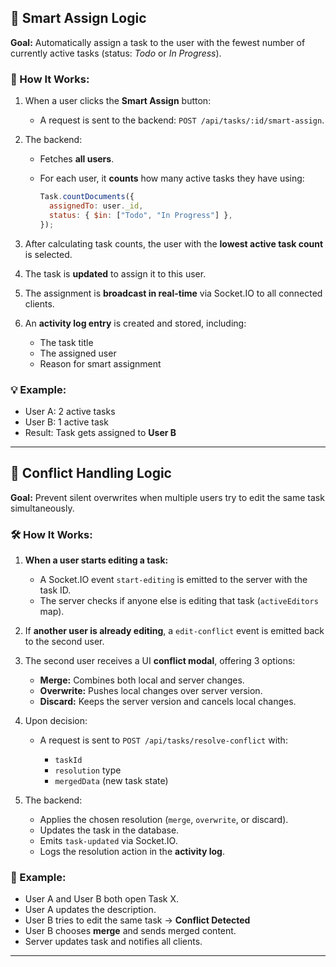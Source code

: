 ## 📌 Smart Assign Logic

**Goal:**
Automatically assign a task to the user with the fewest number of currently active tasks (status: _Todo_ or _In Progress_).

### 🔧 How It Works:

1. When a user clicks the **Smart Assign** button:

   - A request is sent to the backend: `POST /api/tasks/:id/smart-assign`.

2. The backend:

   - Fetches **all users**.
   - For each user, it **counts** how many active tasks they have using:

     ```js
     Task.countDocuments({
       assignedTo: user._id,
       status: { $in: ["Todo", "In Progress"] },
     });
     ```

3. After calculating task counts, the user with the **lowest active task count** is selected.

4. The task is **updated** to assign it to this user.

5. The assignment is **broadcast in real-time** via Socket.IO to all connected clients.

6. An **activity log entry** is created and stored, including:

   - The task title
   - The assigned user
   - Reason for smart assignment

### 💡 Example:

- User A: 2 active tasks
- User B: 1 active task
- Result: Task gets assigned to **User B**

---

## 🚨 Conflict Handling Logic

**Goal:**
Prevent silent overwrites when multiple users try to edit the same task simultaneously.

### 🛠 How It Works:

1. **When a user starts editing a task:**

   - A Socket.IO event `start-editing` is emitted to the server with the task ID.
   - The server checks if anyone else is editing that task (`activeEditors` map).

2. If **another user is already editing**, a `edit-conflict` event is emitted back to the second user.

3. The second user receives a UI **conflict modal**, offering 3 options:

   - **Merge:** Combines both local and server changes.
   - **Overwrite:** Pushes local changes over server version.
   - **Discard:** Keeps the server version and cancels local changes.

4. Upon decision:

   - A request is sent to `POST /api/tasks/resolve-conflict` with:

     - `taskId`
     - `resolution` type
     - `mergedData` (new task state)

5. The backend:

   - Applies the chosen resolution (`merge`, `overwrite`, or discard).
   - Updates the task in the database.
   - Emits `task-updated` via Socket.IO.
   - Logs the resolution action in the **activity log**.

### 🧠 Example:

- User A and User B both open Task X.
- User A updates the description.
- User B tries to edit the same task → **Conflict Detected**
- User B chooses **merge** and sends merged content.
- Server updates task and notifies all clients.

---
